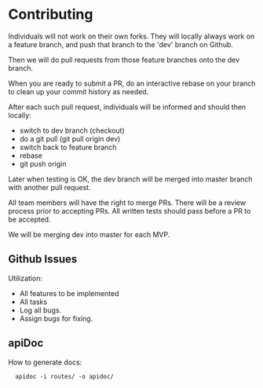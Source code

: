 # Contributing

Individuals will not work on their own forks. They will locally always work on a feature branch, and push that branch to the 'dev' branch on Github.

Then we will do pull requests from those feature branches onto the dev branch.

When you are ready to submit a PR, do an interactive rebase on your branch to clean up your commit history as needed.

After each such pull request, individuals will be informed and should then locally:

  - switch to dev branch (checkout)
  - do a git pull (git pull origin dev)
  - switch back to feature branch
  - rebase
  - git push origin <feature branch name>

Later when testing is OK, the dev branch will be merged into master branch with another pull request.  

All team members will have the right to merge PRs. There will be a review process prior to accepting PRs. All written tests should pass before a PR to be accepted.

We will be merging dev into master for each MVP.


## Github Issues

Utilization:

- All features to be implemented
- All tasks
- Log all bugs.
- Assign bugs for fixing.

## apiDoc

How to generate docs:

```
  apidoc -i routes/ -o apidoc/
```
